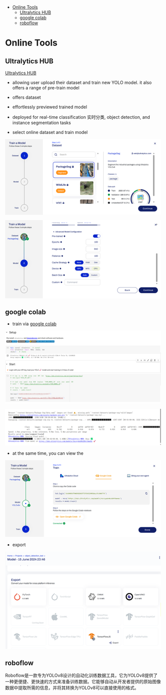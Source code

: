 - [Online Tools](#online-tools)
  - [Ultralytics HUB](#ultralytics-hub)
  - [google colab](#google-colab)
  - [roboflow](#roboflow)

# Online Tools

## Ultralytics HUB

[Ultralytics HUB](https://hub.ultralytics.com/home?utm_source=github&utm_medium=social&utm_campaign=cloud_training_release)

- allowing user upload their dataset and train new YOLO model. it also offers a range of pre-train model
- offers dataset
- effortlessly previewed trained model
- deployed for real-time classification 实时分类, object detection, and instance segmentation tasks

- select online dataset and train model

![alt text](image.png)

![alt text](image-1.png)

## google colab

- train via [google colab](https://colab.research.google.com/github/ultralytics/hub/blob/main/hub.ipynb#scrollTo=eRQ2ow94MiOv)

![alt text](image-2.png)

![alt text](image-4.png)

- at the same time, you can view the 

![alt text](image-3.png)

- export

![alt text](image-5.png)

## roboflow

Roboflow是一款专为YOLOv8设计的自动化训练数据工具，它为YOLOv8提供了一种更便捷、更快速的方式来准备训练数据。它能够自动从开发者提供的原始图像数据中提取所需的信息，并将其转换为YOLOv8可以直接使用的格式。

